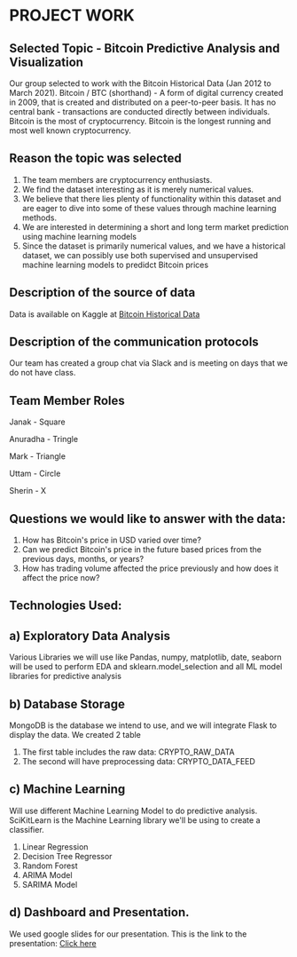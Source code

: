 
# PROJECT WORK

## Selected Topic - Bitcoin Predictive Analysis and Visualization
Our group selected to work with the Bitcoin Historical Data (Jan 2012 to March 2021). Bitcoin / BTC (shorthand) - A form of digital currency created in 2009, that is created and distributed on a peer-to-peer basis. It has no central bank - transactions are conducted directly between individuals. Bitcoin is the most of cryptocurrency. Bitcoin is the longest running and most well known cryptocurrency. 

## Reason the topic was selected
1) The team members are cryptocurrency enthusiasts.
2) We find the dataset interesting as it is merely numerical values.
3) We believe that there lies plenty of functionality within this dataset and are eager to dive into some of these values through machine learning methods.
4) We are interested in determining a short and long term market prediction using machine learning models
5) Since the dataset is primarily numerical values, and we have a historical dataset, we can possibly use both supervised and unsupervised machine learning models to predidct Bitcoin prices

## Description of the source of data
Data is available on Kaggle at [Bitcoin Historical Data](https://www.kaggle.com/mczielinski/bitcoin-historical-data)

##  Description of the communication protocols 
Our team has created a group chat via Slack and is meeting on days that we do not have class.

## Team Member Roles

Janak -  Square

Anuradha - Tringle

Mark - Triangle

Uttam - Circle

Sherin - X

## Questions we would like to answer with the data:

1)  How has Bitcoin's price in USD varied over time?
2)  Can we predict Bitcoin's price in the future based prices from the previous days, months, or years?
3)  How has trading volume affected the price previously and how does it affect the price now?

## Technologies Used: 

## a) Exploratory Data Analysis
Various Libraries we will use like Pandas, numpy, matplotlib, date, seaborn will be used to perform EDA and sklearn.model_selection and all ML model libraries for predictive analysis 

## b) Database Storage
MongoDB is the database we intend to use, and we will integrate Flask to display the data.
We created 2 table
1. The first table includes the raw data: CRYPTO_RAW_DATA
2. The second will have preprocessing data: CRYPTO_DATA_FEED

## c) Machine Learning
Will use different Machine Learning Model to do predictive analysis. SciKitLearn is the Machine Learning library we'll be using to create a classifier. 
1) Linear Regression
2) Decision Tree Regressor
3) Random Forest
4) ARIMA Model
5) SARIMA Model

## d) Dashboard and Presentation.
We used google slides for our presentation.  This is the link to the presentation: [Click here](https://docs.google.com/presentation/d/1hqEKFD-_s7xPiY4kffiQOeBNFVU4e59aDoc2pJYWI-4/edit?usp=sharing)

